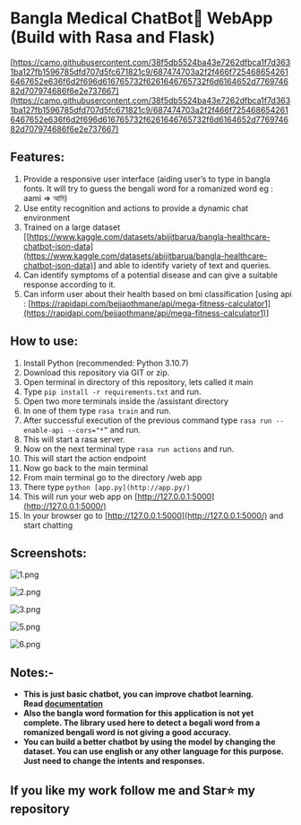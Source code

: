 # Bangla Medical ChatBot💬 WebApp (Build with Rasa and Flask)

[https://camo.githubusercontent.com/38f5db5524ba43e7262dfbca1f7d3631ba127fb1596785dfd707d5fc671821c9/687474703a2f2f466f7254686542616467652e636f6d2f696d616765732f6261646765732f6d6164652d776974682d707974686f6e2e737667](https://camo.githubusercontent.com/38f5db5524ba43e7262dfbca1f7d3631ba127fb1596785dfd707d5fc671821c9/687474703a2f2f466f7254686542616467652e636f6d2f696d616765732f6261646765732f6d6164652d776974682d707974686f6e2e737667)

## Features:

1. Provide a responsive user interface (aiding user’s to type in bangla fonts. It will try to guess the bengali word for a romanized word  eg : aami ⇒ আমি)
2. Use entity recognition and actions to provide a dynamic chat environment
3. Trained on a large dataset [[https://www.kaggle.com/datasets/abijitbarua/bangla-healthcare-chatbot-json-data](https://www.kaggle.com/datasets/abijitbarua/bangla-healthcare-chatbot-json-data)] and able to identify variety of text and queries.
4. Can identify symptoms of a potential disease and can give a suitable response according to it.
5. Can inform user about their health based on bmi classification [using api : [https://rapidapi.com/bejjaothmane/api/mega-fitness-calculator1](https://rapidapi.com/bejjaothmane/api/mega-fitness-calculator1)]

## How to use:

1. Install Python (recommended: Python 3.10.7)
2. Download this repository via GIT or zip.
3. Open terminal in directory of this repository, lets called it main
4. Type `pip install -r requirements.txt` and run.
5. Open two more terminals inside the /assistant directory
6. In one of them type `rasa train` and run.
7. After successful execution of the previous command type  `rasa run --enable-api --cors="*”`  and run.
8. This will start a rasa server.
9. Now on the next terminal type `rasa run actions` and run.
10. This will start the action endpoint
11. Now go back to the main terminal
12. From main terminal go to the directory /web app
13. There type `python [app.py](http://app.py/)`
14. This will run your web app on [http://127.0.0.1:5000](http://127.0.0.1:5000/)
15. In your browser go to  [http://127.0.0.1:5000](http://127.0.0.1:5000/) and start chatting

## Screenshots:

![1.png](https://s3-us-west-2.amazonaws.com/secure.notion-static.com/5885a05f-cbde-40f3-945f-57b5cb9d903d/1.png)

![2.png](https://s3-us-west-2.amazonaws.com/secure.notion-static.com/c057ea0e-91c0-4d97-9ea1-882cb498c51b/2.png)

![3.png](https://s3-us-west-2.amazonaws.com/secure.notion-static.com/5dca8d8b-03e6-4b9e-8167-a52904c8bac0/3.png)

![5.png](https://s3-us-west-2.amazonaws.com/secure.notion-static.com/05693687-28a5-4662-81eb-2ee514e0d75f/5.png)

![6.png](https://s3-us-west-2.amazonaws.com/secure.notion-static.com/c95aa84f-2b91-463c-9614-d8164f33deb5/6.png)

## Notes:-

- **This is just basic chatbot, you can improve chatbot learning. Read [documentation](https://rasa.com/docs/)**
- **Also the bangla word formation for this application is not yet complete. The library used here to  detect a begali word from a romanized bengali word is not giving a good accuracy.**
- **You can build a better chatbot by using the model by changing the dataset. You can use english or any other language for this purpose. Just need to change the intents and responses.**

## If you like my work follow me and Star⭐ my repository
